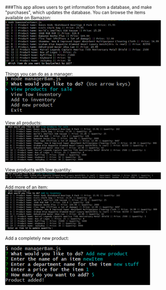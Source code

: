 ###This app allows users to get information from a database, and make "purchases", which updates the database.
You can browse the items available on Bamazon:
![alt text](images/bamazonCustomer.PNG)

Things you can do as a manager:  
![alt text](images/managerBam.PNG)


View all products:
![alt text](images/viewProducts.PNG)


View products with low quantity: 
![alt text](images/viewLow.PNG)


Add more of an item:  
![alt text](images/addInventory.PNG)


Add a completely new product:  


![alt text](images/addNewProduct.PNG)
